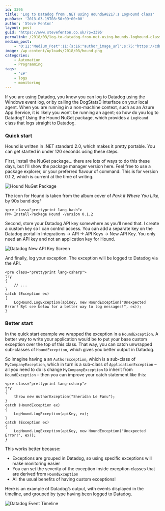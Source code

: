 ```yaml
---
id: 3395
title: 'Log to Datadog from .NET using Hound&#8217;s LogHound class'
pubDate: '2018-03-19T08:50:09+00:00'
author: 'Steve Fenton'
layout: post
guid: 'https://www.stevefenton.co.uk/?p=3395'
permalink: /2018/03/log-to-datadog-from-net-using-hounds-loghound-class/
medium_post:
    - 'O:11:"Medium_Post":11:{s:16:"author_image_url";s:75:"https://cdn-images-1.medium.com/fit/c/400/400/1*eXkhfEuF41g5W_xnc_ydLA.jpeg";s:10:"author_url";s:38:"https://medium.com/@steve.fenton.co.uk";s:11:"byline_name";N;s:12:"byline_email";N;s:10:"cross_link";s:3:"yes";s:2:"id";s:12:"9650b4a65035";s:21:"follower_notification";s:3:"yes";s:7:"license";s:19:"all-rights-reserved";s:14:"publication_id";s:2:"-1";s:6:"status";s:5:"draft";s:3:"url";s:51:"https://medium.com/@steve.fenton.co.uk/9650b4a65035";}'
image: /wp-content/uploads/2018/03/hound.png
categories:
    - Automation
    - Programming
tags:
    - 'c#'
    - logs
    - monitoring
---
```


If you are using Datadog, you know you can log to Datadog using the Windows event log, or by calling the DogStatsD interface on your local agent. When you are running in a non-machine context, such as an Azure App Service, it is likely you won’t be running an agent; so how do you log to Datadog? Using the Hound NuGet package, which provides a `LogHound` class that logs straight to Datadog.

### Quick start

Hound is written in .NET standard 2.0, which makes it pretty portable. You can get started in under 120 seconds using these steps.

First, install the NuGet package… there are lots of ways to do this these days, but I’ll show the package manager version here. Feel free to use a package explorer, or your preferred flavour of command. This is for version 0.1.2, which is current at the time of writing.

![Hound NuGet Package](https://www.stevefenton.co.uk/wp-content/uploads/2018/03/hound-300x300.png)

The icon for Hound is taken from the album cover of *Park it Where You Like*, by 90s band *dog!*

```
<pre class="prettyprint lang-bash">
PM> Install-Package Hound -Version 0.1.2
```

Second, store your Datadog API key somewhere as you’ll need that. I create a custom key so I can control access. You can add a separate key on the Datadog portal in Integrations -&gt; API -&gt; API Keys -&gt; New API Key. You only need an API key and not an application key for Hound.

![Datadog New API Key Screen](https://www.stevefenton.co.uk/wp-content/uploads/2018/03/datadog-new-api-key.png)

And finally, log your exception. The exception will be logged to Datadog via the API.

```
<pre class="prettyprint lang-csharp">
try
{
    // ...
}
catch (Exception ex)
{
    LogHound.LogException(apiKey, new HoundException("Unexpected Error! Byt see below for a better way to log messages!", ex));
}
```

### Better start

In the quick start example we wrapped the exception in a `HoundException`. A better way to write your application would be to put your base custom exception over the top of this class. That way, you can catch unwrapped sub-classes of `HoundException`, which gives you better output in Datadog.

So imagine having a an `AuthorException`, which is a sub-class of `MyCompanyException`, which in turn is a sub-class of `ApplicationException` – all you need to do is change `MyCompanyException` to inherit from `HoundException` – then you can improve your catch statement like this:

```
<pre class="prettyprint lang-csharp">
try
{
    throw new AuthorException("Sheridan Le Fanu");
}
catch (HoundException ex)
{
    LogHound.LogException(apiKey, ex);
}
catch (Exception ex)
{
    LogHound.LogException(apiKey, new HoundException("Unexpected Error!", ex));
}
```

This works better because:

- Exceptions are grouped in Datadog, so using specific exceptions will make monitoring easier
- You can set the severity of the exception inside exception classes that are derived from `HoundException`
- All the usual benefits of having custom exceptions!

Here is an example of Datadog’s output, with events displayed in the timeline, and grouped by type having been logged to Datadog.

![Datadog Event Timeline](https://www.stevefenton.co.uk/wp-content/uploads/2018/03/datadog-exceptions.png)